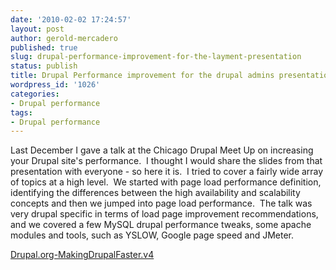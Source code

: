 ```yaml
---
date: '2010-02-02 17:24:57'
layout: post
author: gerold-mercadero
published: true
slug: drupal-performance-improvement-for-the-layment-presentation
status: publish
title: Drupal Performance improvement for the drupal admins presentation
wordpress_id: '1026'
categories:
- Drupal performance
tags:
- Drupal performance
---
```


Last December I gave a talk at the Chicago Drupal Meet Up on increasing your Drupal site's performance.  I thought I would share the slides from that presentation with everyone - so here it is.  I tried to cover a fairly wide array of topics at a high level.  We started with page load performance definition, identifying the differences between the high availability and scalability concepts and then we jumped into page load performance.  The talk was very drupal specific in terms of load page improvement recommendations, and we covered a few MySQL drupal performance tweaks, some apache modules and tools, such as YSLOW, Google page speed and JMeter.

[Drupal.org-MakingDrupalFaster.v4](http://linuxsysadminblog.com/wp-content/uploads/2010/02/Drupal.org-MakingDrupalFaster.v4.pdf)
